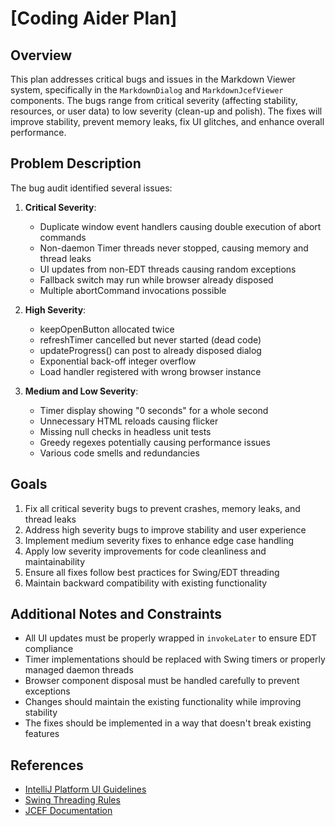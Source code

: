# [Coding Aider Plan]

## Overview
This plan addresses critical bugs and issues in the Markdown Viewer system, specifically in the `MarkdownDialog` and `MarkdownJcefViewer` components. The bugs range from critical severity (affecting stability, resources, or user data) to low severity (clean-up and polish). The fixes will improve stability, prevent memory leaks, fix UI glitches, and enhance overall performance.

## Problem Description
The bug audit identified several issues:

1. **Critical Severity**:
   - Duplicate window event handlers causing double execution of abort commands
   - Non-daemon Timer threads never stopped, causing memory and thread leaks
   - UI updates from non-EDT threads causing random exceptions
   - Fallback switch may run while browser already disposed
   - Multiple abortCommand invocations possible

2. **High Severity**:
   - keepOpenButton allocated twice
   - refreshTimer cancelled but never started (dead code)
   - updateProgress() can post to already disposed dialog
   - Exponential back-off integer overflow
   - Load handler registered with wrong browser instance

3. **Medium and Low Severity**:
   - Timer display showing "0 seconds" for a whole second
   - Unnecessary HTML reloads causing flicker
   - Missing null checks in headless unit tests
   - Greedy regexes potentially causing performance issues
   - Various code smells and redundancies

## Goals
1. Fix all critical severity bugs to prevent crashes, memory leaks, and thread leaks
2. Address high severity bugs to improve stability and user experience
3. Implement medium severity fixes to enhance edge case handling
4. Apply low severity improvements for code cleanliness and maintainability
5. Ensure all fixes follow best practices for Swing/EDT threading
6. Maintain backward compatibility with existing functionality

## Additional Notes and Constraints
- All UI updates must be properly wrapped in `invokeLater` to ensure EDT compliance
- Timer implementations should be replaced with Swing timers or properly managed daemon threads
- Browser component disposal must be handled carefully to prevent exceptions
- Changes should maintain the existing functionality while improving stability
- The fixes should be implemented in a way that doesn't break existing features

## References
- [IntelliJ Platform UI Guidelines](https://jetbrains.github.io/ui/principles/platform_theme_colors/)
- [Swing Threading Rules](https://docs.oracle.com/javase/tutorial/uiswing/concurrency/index.html)
- [JCEF Documentation](https://plugins.jetbrains.com/docs/intellij/jcef.html)
